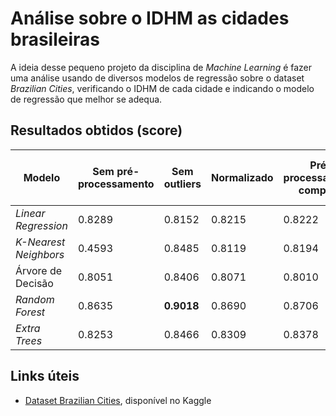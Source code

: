 # Análise sobre o **IDHM** as cidades brasileiras

A ideia desse pequeno projeto da disciplina de *Machine Learning* é fazer uma análise usando de diversos modelos de regressão sobre o dataset *Brazilian Cities*, verificando o IDHM de cada cidade e indicando o modelo de regressão que melhor se adequa.

## Resultados obtidos (score)

| Modelo | Sem pré-processamento | Sem outliers | Normalizado | Pré-processamento completo | Tudo que tem direito |
|--------|--------------------|----------|----------|------------|--|
| *Linear Regression* | 0.8289 | 0.8152 | 0.8215 | 0.8222 | 0.8155 |
| *K-Nearest Neighbors* | 0.4593 | 0.8485 | 0.8119 | 0.8194 | 0.8280 |
| Árvore de Decisão | 0.8051 | 0.8406 | 0.8071 | 0.8010 | 0.8002|
| *Random Forest* | 0.8635 | **0.9018** | 0.8690 | 0.8706 | 0.8677 |
| *Extra Trees* | 0.8253 | 0.8466 | 0.8309 | 0.8378 | 0.8364 |




## Links úteis

- [Dataset Brazilian Cities](https://www.kaggle.com/datasets/crisparada/brazilian-cities), disponível no Kaggle